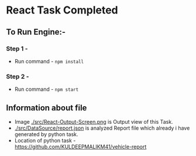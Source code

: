 # React Task Completed

## To Run Engine:-

### Step 1 - 
- Run command - `npm install`
### Step 2 - 
- Run command - `npm start`

## Information about file
- Image [./src/React-Output-Screen.png](./src/React-Output-Screen.png) is Output view of this Task.
- [./src/DataSource/report.json](./src/DataSource/report.json) is analyzed Report file which already i have generated by python task.
- Location of python task - https://github.com/KULDEEPMALIKM41/vehicle-report
